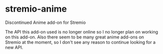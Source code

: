 # stremio-anime
Discontinued Anime add-on for Stremio

The API this add-on used is no longer online so I no longer plan on working on this add-on. Also there seem to be many great anime add-ons on Stremio at the moment, so I don't see any reason to continue looking for a new API.
